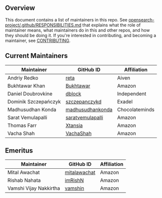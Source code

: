 ## Overview

This document contains a list of maintainers in this repo. See [opensearch-project/.github/RESPONSIBILITIES.md](https://github.com/opensearch-project/.github/blob/main/RESPONSIBILITIES.md#maintainer-responsibilities) that explains what the role of maintainer means, what maintainers do in this and other repos, and how they should be doing it. If you're interested in contributing, and becoming a maintainer, see [CONTRIBUTING](CONTRIBUTING.md).

## Current Maintainers

| Maintainer           | GitHub ID                                               | Affiliation    |
| -------------------- | ------------------------------------------------------- | -------------- |
| Andriy Redko         | [reta](https://github.com/reta)                         | Aiven          |
| Bukhtawar Khan       | [Bukhtawar](https://github.com/Bukhtawar)               | Amazon         |
| Daniel Doubrovkine   | [dblock](https://github.com/dblock)                     | Independent    |
| Dominik Szczepańczyk | [szczepanczykd](https://github.com/szczepanczykd)       | Exadel         |
| Madhusudhan Konda    | [madhusudhankonda](https://github.com/madhusudhankonda) | Chocolateminds |
| Sarat Vemulapalli    | [saratvemulapalli](https://github.com/saratvemulapalli) | Amazon         |
| Thomas Farr          | [Xtansia](https://github.com/Xtansia)                   | Amazon         |
| Vacha Shah           | [VachaShah](https://github.com/VachaShah)               | Amazon         |

## Emeritus

| Maintainer             | GitHub ID                                       | Affiliation |
| ---------------------- | ----------------------------------------------- | ----------- |
| Mital Awachat          | [mitalawachat](https://github.com/mitalawachat) | Amazon      |
| Rishab Nahata          | [imRishN](https://github.com/imRishN)           | Amazon      |
| Vamshi Vijay Nakkirtha | [vamshin](https://github.com/vamshin)           | Amazon      |
